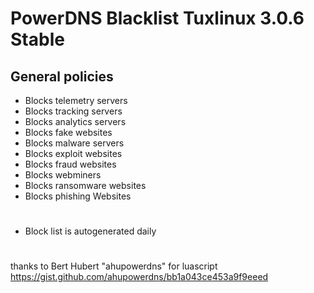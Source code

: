 # PowerDNS Blacklist Tuxlinux 3.0.6 Stable 

## General policies
 - Blocks telemetry servers
 - Blocks tracking servers
 - Blocks analytics servers
 - Blocks fake websites
 - Blocks malware servers
 - Blocks exploit websites
 - Blocks fraud websites
 - Blocks webminers
 - Blocks ransomware websites
 - Blocks phishing Websites 

#
 - Block list is autogenerated daily
#
  thanks to Bert Hubert "ahupowerdns" for luascript https://gist.github.com/ahupowerdns/bb1a043ce453a9f9eeed
<br />
#

